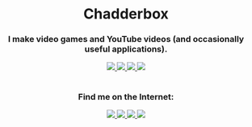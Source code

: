 <h1 align="center">Chadderbox</h1>

<h3 align="center">
I make video games and YouTube videos (and occasionally useful applications).
</h3>

<p align="center">
<a href="https://www.youtube.com/chadderbox">
<img src="https://img.shields.io/youtube/channel/subscribers/UCBTnza6RHvA1wGMbIYa0LRw?style=for-the-badge&labelColor=%23232323&color=f15a76">
<img src="https://img.shields.io/youtube/channel/views/UCBTnza6RHvA1wGMbIYa0LRw?style=for-the-badge&labelColor=%23232323&color=8bf177">
</a>
<a href="https://store.steampowered.com/app/1654200/Propulsion/">
<img src="https://img.shields.io/badge/Game%20-%20Propulsion%20-%20232323?style=for-the-badge&labelColor=232323&color=4ce1fa&link=https%3A%2F%2Fstore.steampowered.com%2Fapp%2F1654200%2FPropulsion%2F">
</a>
<a href="https://github.com/ceebox/">
<img src="https://img.shields.io/github/stars/ceebox?style=for-the-badge&labelColor=%23232323&color=ffd52b">
</a>
</p>

<!-- Fake Horizontal Rule -->
<h1></h1>

<h3 align="center">
Find me on the Internet: 
</h3>

<p align="center">
<a href="https://www.youtube.com/chadderbox">
<img src="https://img.shields.io/badge/-%20YouTube%20%20-%20A?style=for-the-badge&logo=youtube&logoColor=fafafa&logoSize=32&labelColor=232323&color=f15a76">
</a>
<a href="https://chadderbox.itch.io/">
<img src="https://img.shields.io/badge/-%20Itch%20-%20A?style=for-the-badge&logo=itchdotio&logoColor=fafafa&labelColor=232323&color=8bf177">
</a>
<a href="https://store.steampowered.com/developer/chadderbox">
<img src="https://img.shields.io/badge/-%20Steam%20-%20A?style=for-the-badge&logo=steam&logoColor=fafafa&labelColor=232323&color=4ce1fa">
</a>
<a href="https://www.youtube.com/chadderbox">
<img src="https://img.shields.io/badge/-%20GitHub%20-%20A?style=for-the-badge&logo=github&logoColor=fafafa&logoSize=32&labelColor=232323&color=ffd52b">
</a>

<!-- Fake Horizontal Rule -->
<h1></h1>
